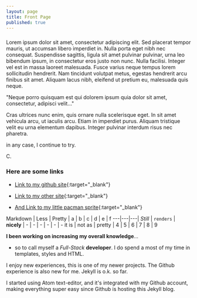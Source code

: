 ```yaml
---
layout: page
title: Front Page
published: true
---
```


### 

Lorem ipsum dolor sit amet, consectetur adipiscing elit. Sed placerat tempor mauris, ut accumsan libero imperdiet in. Nulla porta eget nibh nec consequat. Suspendisse sagittis, ligula sit amet pulvinar pulvinar, urna leo bibendum ipsum, in consectetur eros justo non nunc. Nulla facilisi. Integer vel est in massa laoreet malesuada. Fusce varius neque tempus lorem sollicitudin hendrerit. Nam tincidunt volutpat metus, egestas hendrerit arcu finibus sit amet. Aliquam lacus nibh, eleifend ut pretium eu, malesuada quis neque.




"Neque porro quisquam est qui dolorem ipsum quia dolor sit amet, consectetur, adipisci velit..."


Cras ultrices nunc enim, quis ornare nulla scelerisque eget. In sit amet vehicula arcu, ut iaculis arcu. Etiam in imperdiet purus. Aliquam tristique velit eu urna elementum dapibus. Integer pulvinar interdum risus nec pharetra. 


in any case, I continue to try.


C.

### Here are some links

* [Link to my github site](https://caleb542.github.com){:target="_blank"}

* [Link to my other site](http://calebhamilton.com){:target="_blank"}

* [And Link to my little pacman sprite](http://calebhamilton.com/pacman){:target="_blank"}


Markdown | Less | Pretty | a | b | c | d | e | f
---|---|---|
*Still* | `renders` | **nicely** | - | - | - | - | - | -
it is | not as  | pretty | 4 | 5 | 6 | 7 | 8 | 9


**I been working on increasing my overall knowledge**...

+ so to call myself a _Full-Stack_ **developer**. I do spend a most of my time in templates, styles and HTML.

I enjoy new experiences, this is one of my newer projects.  The Github experience is also new for me. Jekyll is o.k. so far.  

I started using Atom text-editor, and it's integrated with my Github account, making everything super easy since Github is hosting this Jekyll blog.
